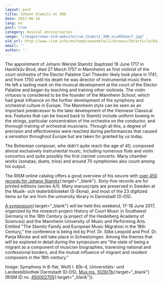 ```yaml
---
layout: post
title: Johann Stamitz at 300
date: 2017-06-16
lang: en
post: true
category: musical_anniversaries
image: "/images/news-old-website/csm_Stamitz_300_eca465eacf.jpg"
old_url: http://www.rism.info/en/home/newsdetails/browse/29/article/64/johann-stamitz-at-300.html
email: ''
author: ''
---
```


The appointment of Johann Wenzel Stamitz (baptized 19 June 1717 in Havlíčkův Brod, died 27 March 1757 in Mannheim) as first violinist of the court orchestra of the Elector Palatine Carl Theodor likely took place in 1741, and from 1750 until his death he was director of instrumental music there. He left a lasting mark on the musical development at the court of the Elector Palatine and began by teaching and training other violinists. The violin virtuoso is considered to be the founder of the Mannheim School, which had great influence on the further development of the symphony and orchestral culture in Europe. The Mannheim style can be seen as an important predecessor to the later development of the Viennese Classical era. Features that can be traced back to Stamitz include uniform bowing in the strings, particular concentration of the orchestra on the conductor, and thorough training of orchestral musicians. Through all this, a degree of precision and effectiveness were reached during performances that caused a sensation throughout Europe but are taken for granted by us today.

The Bohemian composer, who didn't quite reach the age of 40, composed almost exclusively instrumental music, including numerous flute and violin concertos and quite possibly the first clarinet concerto. Many chamber works (sonatas, duets, trios) and around 70 symphonies also count among his output.

The RISM online catalog offers a good overview of his oeuvre with [over 450 records for Johann Stamitz](https://opac.rism.info/metaopac/search?View=rism&View=rism&q=118752618&Language=en){:target="_blank"}. Sixty-five records are for printed editions (series A/I). Many manuscripts are preserved in Sweden at the Musik- och teaterbiblioteket (S-Skma), and most of the 23 digitized items so far are from the university library in Darmstadt (D-DS).

[A symposium](http://www.hof-musik.de/html/veranstaltungen.html){:target="_blank"} will be held this weekend, 17-18 June 2017, organized by the research project History of Court Music in Southwest Germany in the 18th Century (a project of the Heidelberg Academy of Sciences) and the Mannheim University of Music and Performing Arts. Entitled "The Stamitz Family and European Music Migration in the 18th Century," the conference is being led by Prof. Dr. Silke Leopold and Prof. Dr. Panja Mücke and will take place in Schwetzingen. Among the themes that will be explored in detail during the symposium are "the state of being a migrant as a component of musician biographies, traversing national and confessional borders, and the mutual influence of migrant and resident composers in the 18th century."

_Image_: Symphony in B-flat, WolS I. B|b-4, Universitäts- und Landesbibliothek Darmstadt (D-DS), [Mus.ms. 1029/7b](http://tudigit.ulb.tu-darmstadt.de/show/Mus-Ms-1029-07b){:target="_blank"} (RISM ID no. [450002705](https://opac.rism.info/search?id=450002705&Language=en){:target="_blank"}).
